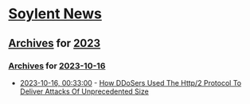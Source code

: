 # [Soylent News](../../../README.md)

## [Archives](../../index.md) for [2023](../index.md)

### [Archives](../../index.md) for [2023-10-16](index.md)

* [2023-10-16, 00:33:00](https://soylentnews.org/article.pl?sid=23/10/14/217212&from=rss) - [How DDoSers Used The Http/2 Protocol To Deliver Attacks Of Unprecedented Size](https://soylentnews.org/article.pl?sid=23/10/14/217212&from=rss)
